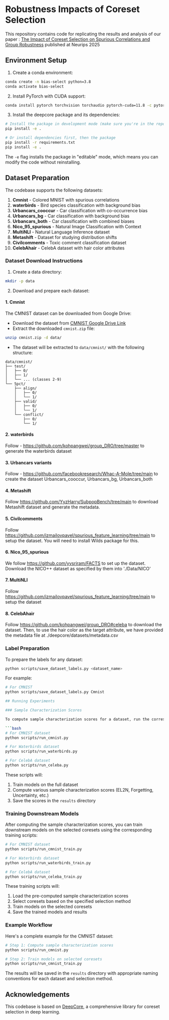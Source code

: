 # Robustness Impacts of Coreset Selection

This repository contains code for replicating the results and analysis of our paper : [The Impact of Coreset Selection on Spurious Correlations and Group Robustness](https://arxiv.org/abs/2507.11690) published at Neurips 2025
## Environment Setup

1. Create a conda environment:
```bash
conda create -n bias-select python=3.8
conda activate bias-select
```

2. Install PyTorch with CUDA support:
```bash
conda install pytorch torchvision torchaudio pytorch-cuda=11.8 -c pytorch -c nvidia
```

3. Install the deepcore package and its dependencies:
```bash
# Install the package in development mode (make sure you're in the repository root directory)
pip install -e .

# Or install dependencies first, then the package
pip install -r requirements.txt
pip install -e .
```

The `-e` flag installs the package in "editable" mode, which means you can modify the code without reinstalling.

## Dataset Preparation

The codebase supports the following datasets:

1. **Cmnist** - Colored MNIST with spurious correlations
2. **waterbirds** - Bird species classification with background bias
3. **Urbancars_cooccur** - Car classification with co-occurrence bias
4. **Urbancars_bg** - Car classification with background bias
5. **Urbancars_both** - Car classification with combined biases
6. **Nico_95_spurious** - Natural Image Classification with Context
7. **MultiNLI** - Natural Language Inference dataset
8. **Metashift** - Dataset for studying distribution shifts
9. **Civilcomments** - Toxic comment classification dataset
10. **CelebAhair** - CelebA dataset with hair color attributes

### Dataset Download Instructions

1. Create a data directory:
```bash
mkdir -p data
```

2. Download and prepare each dataset:

#### 1. Cmnist
The CMNIST dataset can be downloaded from Google Drive:

   - Download the dataset from [CMNIST Google Drive Link](https://drive.google.com/file/d/11E2l_aifV4C6RfA86K7TJBjjz63YM5db/view?usp=sharing)
   - Extract the downloaded `cmnist.zip` file:
   ```bash
   unzip cmnist.zip -d data/
   ```
   - The dataset will be extracted to `data/cmnist/` with the following structure:
   ```
   data/cmnist/
   ├── test/
   │   ├── 0/
   │   ├── 1/
   │   └── ... (classes 2-9)
   └── 5pct/
       ├── align/
       │   ├── 0/
       │   └── 1/
       ├── valid/
       │   ├── 0/
       │   └── 1/
       └── conflict/
           ├── 0/
           └── 1/
   ```


#### 2. waterbirds
Follow - https://github.com/kohpangwei/group_DRO/tree/master to generate the waterbirds dataset

#### 3. Urbancars variants
Follow - https://github.com/facebookresearch/Whac-A-Mole/tree/main to create the dataset
Urbancars_cooccur, Urbancars_bg, Urbancars_both 

#### 4. Metashift
Follow https://github.com/YyzHarry/SubpopBench/tree/main to download Metashift dataset and generate the metadata.

#### 5. Civilcomments
Follow https://github.com/izmailovpavel/spurious_feature_learning/tree/main to setup the dataset. You will need to install Wilds package for this.

#### 6. Nico_95_spurious
We follow https://github.com/yvsriram/FACTS to set up the dataset. Download the NICO++ dataset as specified by them into './Data/NICO'

#### 7. MultiNLI
Follow https://github.com/izmailovpavel/spurious_feature_learning/tree/main to setup the dataset

#### 8. CelebAhair
Follow https://github.com/kohpangwei/group_DRO#celeba to download the dataset. Then, to use the hair color as the target attribute, we have provided the metadata file at ./deepcore/datasets/metadata.csv

### Label Preparation

To prepare the labels for any dataset:

```bash
python scripts/save_dataset_labels.py <dataset_name>
```

For example:
```bash
# For CMNIST
python scripts/save_dataset_labels.py Cmnist

## Running Experiments

### Sample Characterization Scores

To compute sample characterization scores for a dataset, run the corresponding script in the `scripts` directory:

```bash
# For CMNIST dataset
python scripts/run_cmnist.py

# For Waterbirds dataset
python scripts/run_waterbirds.py

# For CelebA dataset
python scripts/run_celeba.py
```

These scripts will:
1. Train models on the full dataset
2. Compute various sample characterization scores (EL2N, Forgetting, Uncertainty, etc.)
3. Save the scores in the `results` directory

### Training Downstream Models

After computing the sample characterization scores, you can train downstream models on the selected coresets using the corresponding training scripts:

```bash
# For CMNIST dataset
python scripts/run_cmnist_train.py

# For Waterbirds dataset
python scripts/run_waterbirds_train.py

# For CelebA dataset
python scripts/run_celeba_train.py
```

These training scripts will:
1. Load the pre-computed sample characterization scores
2. Select coresets based on the specified selection method
3. Train models on the selected coresets
4. Save the trained models and results

### Example Workflow

Here's a complete example for the CMNIST dataset:

```bash
# Step 1: Compute sample characterization scores
python scripts/run_cmnist.py

# Step 2: Train models on selected coresets
python scripts/run_cmnist_train.py
```

The results will be saved in the `results` directory with appropriate naming conventions for each dataset and selection method.

## Acknowledgements

This codebase is based on [DeepCore](https://github.com/PatrickZH/DeepCore), a comprehensive library for coreset selection in deep learning.






